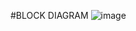 #BLOCK DIAGRAM
![image](https://user-images.githubusercontent.com/101013962/168241634-b6279d18-6c2f-4511-9262-517fd30393cd.png)
